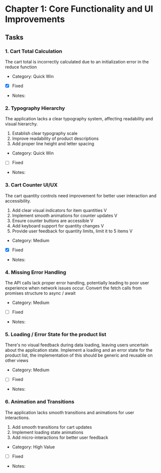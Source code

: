 # Chapter 1: Core Functionality and UI Improvements

## Tasks

### 1. Cart Total Calculation
The cart total is incorrectly calculated due to an initialization error in the reduce function

- Category: Quick Win
- [X] Fixed
- Notes:

### 2. Typography Hierarchy
The application lacks a clear typography system, affecting readability and visual hierarchy.

1. Establish clear typography scale
2. Improve readability of product descriptions
3. Add proper line height and letter spacing

- Category: Quick Win
- [ ] Fixed
- Notes:

### 3. Cart Counter UI/UX
The cart quantity controls need improvement for better user interaction and accessibility.

1. Add clear visual indicators for item quantities V
2. Implement smooth animations for counter updates V
3. Ensure counter buttons are accessible V
4. Add keyboard support for quantity changes V
5. Provide user feedback for quantity limits, limit it to 5 items V

- Category: Medium
- [X] Fixed
- Notes:

### 4. Missing Error Handling
The API calls lack proper error handling, potentially leading to poor user experience when network issues occur.
Convert the fetch calls from promises structure to async / await

- Category: Medium
- [ ] Fixed
- Notes:

### 5. Loading / Error State for the product list
There's no visual feedback during data loading, leaving users uncertain about the application state.
Implement a loading and an error state for the product list, the implementation of this should be generic and reusable on other views

- Category: Medium
- [ ] Fixed
- Notes:

### 6. Animation and Transitions
The application lacks smooth transitions and animations for user interactions.

1. Add smooth transitions for cart updates
2. Implement loading state animations
3. Add micro-interactions for better user feedback

- Category: High Value
- [ ] Fixed
- Notes:
